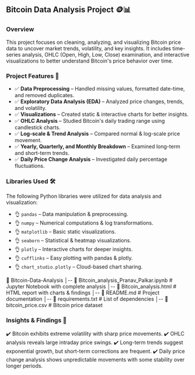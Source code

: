 ## Bitcoin Data Analysis Project 🪙📊

### Overview
This project focuses on cleaning, analyzing, and visualizing Bitcoin price data to uncover market trends, volatility, and key insights. It includes time-series analysis, OHLC (Open, High, Low, Close) examination, and interactive visualizations to better understand Bitcoin's price behavior over time.


### Project Features 🚀
- ✅ **Data Preprocessing** – Handled missing values, formatted date-time, and removed duplicates.
- ✅ **Exploratory Data Analysis (EDA)** – Analyzed price changes, trends, and volatility.
- ✅ **Visualizations** – Created static & interactive charts for better insights.
- ✅ **OHLC Analysis** – Studied Bitcoin's daily trading range using candlestick charts.
- ✅ **Log-scale & Trend Analysis** – Compared normal & log-scale price movement.
- ✅ **Yearly, Quarterly, and Monthly Breakdown** – Examined long-term and short-term trends.
- ✅ **Daily Price Change Analysis** – Investigated daily percentage fluctuations.

### Libraries Used 🛠️
The following Python libraries were utilized for data analysis and visualization:
- 👌 `pandas` – Data manipulation & preprocessing.
- 👌 `numpy` – Numerical computations & log transformations.
- 👌 `matplotlib` – Basic static visualizations.
- 👌 `seaborn` – Statistical & heatmap visualizations.
- 👌 `plotly` – Interactive charts for deeper insights.
- 👌 `cufflinks` – Easy plotting with pandas & plotly.
- 👌 `chart_studio.plotly` – Cloud-based chart sharing.

📁 Bitcoin-Data-Analysis
│-- 📜 Bitcoin_analysis_Pranav_Palkar.ipynb   # Jupyter Notebook with complete analysis
│-- 📜 Bitcoin_analysis.html      # HTML report with charts & findings
│-- 📜 README.md                  # Project documentation
│-- 📜 requirements.txt           # List of dependencies
│-- 📜 bitcoin_price.csv                # Bitcoin price dataset

### Insights & Findings 🔎
✔️ Bitcoin exhibits extreme volatility with sharp price movements.
✔️ OHLC analysis reveals large intraday price swings.
✔️ Long-term trends suggest exponential growth, but short-term corrections are frequent.
✔️ Daily price change analysis shows unpredictable movements with some stability over longer periods.

